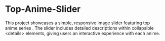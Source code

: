 # Top-Anime-Slider
This project showcases a simple, responsive image slider featuring top anime series . The slider includes detailed descriptions within collapsible &lt;details> elements, giving users an interactive experience with each anime.
